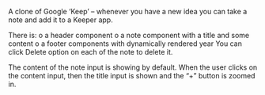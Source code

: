 A clone of Google ‘Keep’ – whenever you have a new idea you can take a note and add it to a Keeper app. 

There is:
o	a header component 
o	a note component with a title and some content
o	a footer components with dynamically rendered year
You can click Delete option on each of the note to delete it.

The content of the note input is showing by default. 
When the user clicks on the content input, then the title input is shown and the “+” button is zoomed in.
